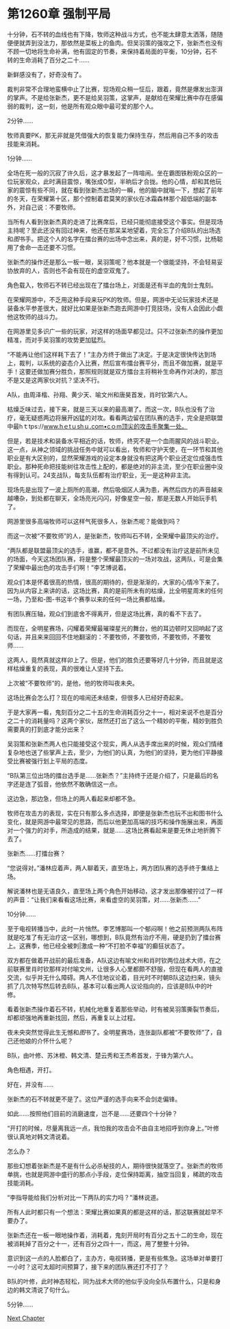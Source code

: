 # 第1260章 强制平局

十分钟，石不转的血线也有下降，牧师这种战斗方式，也不能太肆意太洒落，随随便便就弄到没法力，那依然是菜板上的鱼肉。但吴羽策的强攻之下，张新杰也没有不顾一切地将生命补满，他有固定的节奏，来保持着局面的平衡，10分钟，石不转的生命消耗了百分之二十……

新鲜感没有了，好奇没有了。

裁判非常不合理地蛮横中止了比赛，现场观众稍一怔后，跟着，竟然是爆发出澎湃的掌声。不是给张新杰，更不是给吴羽策，这掌声，是献给在荣耀比赛中存在感偏弱的裁判，这一刻，他是所有观众眼中最可爱的那个人。

2分钟……

牧师真要PK，那无非就是凭借强大的恢复能力保持生存，然后用自己不多的攻击技能来消耗。

1分钟……

全场在死一般的沉寂了许久后，这才暴发起了一阵喧闹。坐在霸图铁粉观众区的一位玩家观众，此时满目震惊，嘴张成O型，半晌后才合拢。他的心情，却和其他玩家的震惊有些不同，就在看到张新杰出场的一瞬，他的脑中就嗡一下，想起了前年的冬天，在荣耀第十区，那个控制着君莫笑的家伙在冰霜森林那个超低端的副本外，对自己说：不要牧师。

当所有人看到张新杰真的走进了比赛席后，已经只能彻底接受这个事实。但是现场主持呢？至此还没有回过神来，他还在那呆呆地望着，完全忘了介绍B队的出场选和*图*书手。把这个人的名字在擂台赛的出场中念出来，真的是，好不习惯，比杨聪用了舍命一击还要不习惯。

张新杰的操作还是那么一板一眼，吴羽策呢？他本就是一个很能坚持，不会轻易妥协放弃的人，否则也不会有现在的虚空双鬼了。

角色载入，牧师石不转已经出现在了擂台场上，对面是还有半血的鬼剑士鬼刻。

在荣耀网游中，不乏用这种手段来玩PK的牧师。但是，网游中无论玩家技术还是装备水平参差很大，就好比如果是张新杰跑去网游中打竞技场，没有人会因此小觑他这牧师的战斗力。

在网游里见多识广一些的玩家，对这样的场面早都见过。只不过张新杰的操作更加精准，而对手吴羽策的攻势更加猛烈。

“不能再让他们这样耗下去了！”主办方终于做出了决定。于是决定很快传达到场上，裁判，以系统的姿态介入比赛，然后宣布擂台赛平分，而且不做加赛，就是平手！这要还做加赛分胜负，那照规则就是双方擂台主将稍补生命再作对决的，那岂不是又是这两家伙对抗？坚决不行。

A队，由周泽楷、孙翔、黄少天、喻文州和唐昊首发，肖时钦第六人。

枯燥乏味过去，接下来，就是三天以来的最高潮了。而这一次，B队也没有了治疗，毫无疑惑两边将展开凶猛的对攻。看看两边留在团队赛的选手，完全是把联盟中最hｔtps://www.hｅtｕshｕ.com•cｏm顶尖的攻击手聚集一处。

但是，若是技术和装备水平相近的话，牧师，终究不是一个血雨腥风的战斗职业。这一点，从神之领域的挑战任务中就可以看出，牧师和守护天使，在一环节和其他职业是有大区别的，显然荣耀游戏的设定本身就没有把这两个职业还定位成强击性职业。那种死命把技能树往攻击性上配的，都是绝对的非主流，至少在职业圈中没有得到认可。24支战队，每支队伍都有治疗职业，无一是这种非主流。

现场先是出现了一波上厕所的高潮，然后吸烟区人满为患，再然后四方的声音越来越嘈杂，到处都在聊天，全场亮光闪闪，好像星空一般，那是无数人开始玩手机了。

网游里很多高端牧师可以这样气死很多人，张新杰呢？能做到吗？

而这一次被“不要牧师”的人，是张新杰，牧师叫石不转，全荣耀中最顶尖的治疗。

“两队都是联盟最顶尖的选手，谁赢，都不是意外。不过都没有治疗这是前所未见的场面，今天这场团队赛，将是整个荣耀最顶尖的一场对攻战，这两队，可是会集了荣耀中最出色的攻击手们啊！”李艺博说着。

观众们本是怀着很高的热情，很高的期待的，但是渐渐的，大家的心情冷下来了。因为从内容上来讲的话，这场比赛，真的是前所未有的枯燥，比全明星周末的任何一场，乃至和-图-书这半个赛季以来的任何一场比赛都枯燥。

有团队赛压轴，观众们到底舍不得离开，但是这场比赛，真的看不下去了。

而现在，全明星赛场，闪耀着荣耀最璀璨星光的舞台，他的耳边顿时又回响起了这句话，并且来来回回不住地翻滚的：不要牧师，不要牧师，不要牧师，不要牧师……

这两人，竟然真就这样卯上了。但是，他们的胜负还要等好几十分钟，而且就是这样枯燥重复的表现，真的很难让人坚持下去。

上次被“不要牧师”的，是他，他的牧师叫夜未央。

这场比赛会怎么打？现在的喧闹还未结束，但很多人已经好奇起来。

于是大家再一看，鬼刻百分之二十五的生命消耗百分之十一，相对来说不也是百分之二十的消耗量吗？这两个家伙，居然还打出了这么一个精妙的平衡，精妙到胜负需要真的打到底才能分出来？

吴羽策和张新杰两人也只能接受这个现实，两人从选手席出来的时候，观众们情绪复杂地也送了些掌声上去，至少，为他们的认真，为他们的坚持，更为他们平静接受比赛被强行划上平局的态度。

“B队第三位出场的擂台选手是……张新杰？”主持终于还是介绍了，只是最后的名字还是连了弧音，他依然不敢确信这一点。

这边急，那边急，但场上的两人看起来却都不急。

牧师在攻击方的表现，实在只有那么多点选择，即便是张新杰也玩不出和图书什么变化，就是网游中最常见的思路，而后以他更加高端的技巧和操作施展出来，再面对一个强力的对手，所造成的结果，就是……这场比赛看起来是要无休止地折腾下去了。

张新杰……打擂台赛？

“您说得对。”潘林应着声，两人聊着天，直至场上，两方团队赛的选手终于集结上场。

解说潘林也是无语良久，直至场上两个角色开始移动，这才发出那像被拧过了一样的声音：“让我们来看看这场比赛，来看虚空的吴羽策，对……张新杰……”

10分钟……

至于电视转播当中，此时一片悄然。李艺博那叫一个郁闷啊！他之前预测两队布阵就是吃准了有无治疗这一区别，哪想到，B队竟然有治疗不用，硬是扔到了擂台赛上。这赛季，他已经全被刺|激成一种“不打脸不幸福”的癫狂状态了。

双方都在做着开战前的最后准备，A队这边有喻文州和肖时钦两位战术大师，在之前联赛里肖时钦那样对付喻文州，让很多人心里都颇不舒服，但现在看两人的直接交流，似乎并无什么障碍。两人不住地议论着，目光时不时朝B队这边扫来，镜头抓了几次特写然后转去B队，基本可以看出两人议论指向的，应该是B队中的叶修。

看着张新杰操作着石不转，机械化地重复着那些举动，时有被吴羽策撕裂节奏后，却都顽强地再重新找回，然后，再重复以上过程。

夜未央突然觉得此生无憾和*图*书了。全明星赛场，连张副队都被“不要牧师”了，自己还他娘的介怀什么呢？

B队，由叶修、苏沐橙、韩文清、楚云秀和王杰希首发，于锋为第六人。

角色相遇，开打。

好在，并没有……

张新杰的石不转就更不是了。这位严谨的选手向来不会剑走偏锋。

如此……按照他们目前的消磨速度，岂不是……还要四个十分钟？

“开打的时候，尽量离我远一点，我怕我的攻击会不由自主地招呼到你身上。”叶修很认真地对韩文清说着。

怎么办？

那些幻想着张新杰是不是有什么必杀秘技的人，期待很快就落空了。张新杰的牧师单挑，也就是网游中盛行的那点小手段，走位保持距离，抽空当回复，稀疏的攻击技能消耗。

“李指导能给我们分析对比一下两队的实力吗？”潘林说道。

所有人此时都只有一个想法：荣耀比赛如果真的都是这样的话，那这联赛就趁早不要办了。

张新杰还在一板一眼地操作着，消耗着，鬼刻开局时有百分之五十二的生命，现在被消耗掉了百分之十一，还有百分之四十一，而这，用了整整十分钟。

意识到这一点的人脸都白了，主办方，电视转播，更是有些焦急。这场单对单要打一小时？这可太超时间预算了，接下来的团队赛还打不打了？

B队的叶修，此时神态轻松，同为战术大师的他似乎没向全队布置什么，只是和身边的韩文清说了句什么。

5分钟……



[Next Chapter](%E7%AC%AC1261%E7%AB%A0%20%E6%95%A3.md)